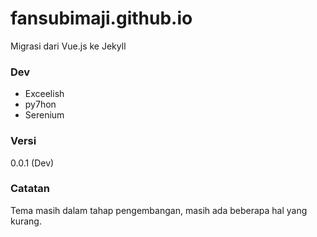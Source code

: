# fansubimaji.github.io
Migrasi dari Vue.js ke Jekyll

### Dev
- Exceelish
- py7hon
- Serenium

### Versi
0.0.1 (Dev)

### Catatan
Tema masih dalam tahap pengembangan, masih ada beberapa hal yang kurang.
